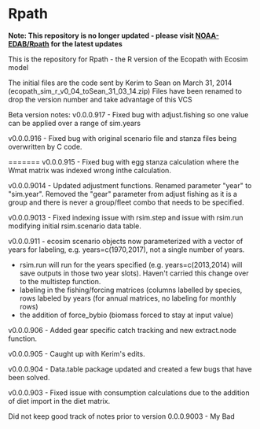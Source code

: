 Rpath
=====
**Note: This repository is no longer updated - please visit [NOAA-EDAB/Rpath](https://github.com/NOAA-EDAB/Rpath) for the latest updates**

This is the repository for Rpath - the R version of the Ecopath with Ecosim model

The initial files are the code sent by Kerim to Sean on March 31, 2014 (ecopath_sim_r_v0_04_toSean_31_03_14.zip)
Files have been renamed to drop the version number and take advantage of this VCS

Beta version notes:
v0.0.0.917 - Fixed bug with adjust.fishing so one value can be applied over a range of sim.years

v0.0.0.916 - Fixed bug with original scenario file and stanza files being overwritten by C code.

=======
v0.0.0.915 - Fixed bug with egg stanza calculation where the Wmat matrix was indexed wrong inthe calculation.

v0.0.0.9014 - Updated adjustment functions.  Renamed parameter "year" to "sim.year".  Removed the "gear" parameter from adjust fishing as it is a group and there is never a group/fleet combo that needs to be specified.

v0.0.0.9013 - Fixed indexing issue with rsim.step and issue with rsim.run modifying initial rsim.scenario data table.

v0.0.0.911 - ecosim scenario objects now parameterized with a vector of years for labeling, e.g. years=c(1970,2017), not a single number of years.
- rsim.run will run for the years specified (e.g. years=c(2013,2014) will save outputs in those two year slots).  Haven't carried this change over to the multistep function.
- labeling in the fishing/forcing matrices (columns labelled by species, rows labeled by years (for annual matrices, no labeling for monthly rows)
- the addition of force_bybio (biomass forced to stay at input value)

v0.0.0.906 - Added gear specific catch tracking and new extract.node function.

v0.0.0.905 - Caught up with Kerim's edits.

v0.0.0.904 - Data.table package updated and created a few bugs that have been solved.

v0.0.0.903 - Fixed issue with consumption calculations due to the addition of
diet import in the diet matrix.

Did not keep good track of notes prior to version 0.0.0.9003 - My Bad
